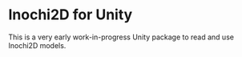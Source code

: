 # Inochi2D for Unity

This is a very early work-in-progress Unity package to read and use Inochi2D models.